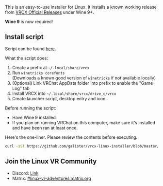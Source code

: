 This is an easy-to-use installer for Linux. It installs a known working release from [VRCX Official Releases](https://github.com/vrcx-team/VRCX/releases) under Wine 9+.

**Wine 9** is now required!

## Install script

Script can be found [here](install-vrcx.sh).

What the script does:
1. Create a prefix at `~/.local/share/vrcx`
1. Run `winetricks corefonts` \
   (Downloads a known good version of `winetricks` if not available locally)
1. (Optional) Link VRChat AppData folder into prefix to enable the "Game Log" tab
1. Install VRCX into `~/.local/share/vrcx/drive_c/vrcx`
1. Create launcher script, desktop entry and icon.

Before running the script:
- Have Wine 9 installed
- If you plan on running VRChat on this computer, make sure it's installed and have been ran at least once.



Here's the one-liner. Please review the contents before executing.
```bash
curl -sSf https://github.com/galister/vrcx-linux-installer/blob/master/install-vrcx.sh | bash
```

## Join the Linux VR Community

- Discord: [Link](https://discord.gg/dCJhT8eEUG)
- Matrix: [#linux-vr-adventures:matrix.org](https://matrix.to/#/#linux-vr-adventures:matrix.org)
